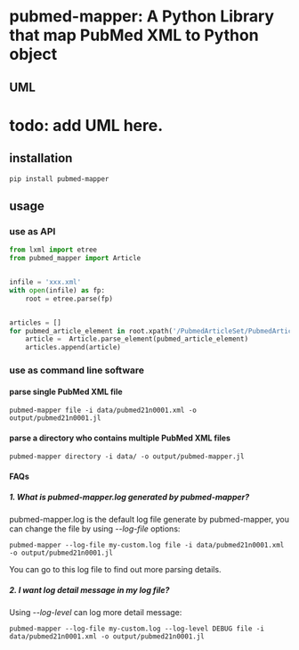 # pubmed-mapper: A Python Library that map PubMed XML to Python object

## UML

# todo: add UML here.

## installation

```shell
pip install pubmed-mapper
```

## usage

### use as API

```python
from lxml import etree
from pubmed_mapper import Article


infile = 'xxx.xml'
with open(infile) as fp:
    root = etree.parse(fp)


articles = []
for pubmed_article_element in root.xpath('/PubmedArticleSet/PubmedArticle'):
    article =  Article.parse_element(pubmed_article_element)
    articles.append(article)
```

### use as command line software

#### parse single PubMed XML file

```
pubmed-mapper file -i data/pubmed21n0001.xml -o output/pubmed21n0001.jl
```

#### parse a directory who contains multiple PubMed XML files

```
pubmed-mapper directory -i data/ -o output/pubmed-mapper.jl
```

#### FAQs

##### 1. What is pubmed-mapper.log generated by pubmed-mapper?

pubmed-mapper.log is the default log file generate by pubmed-mapper,
you can change the file by using *--log-file* options:

```
pubmed-mapper --log-file my-custom.log file -i data/pubmed21n0001.xml -o output/pubmed21n0001.jl
```

You can go to this log file to find out more parsing details.

##### 2. I want log detail message in my log file?

Using *--log-level* can log more detail message:

```
pubmed-mapper --log-file my-custom.log --log-level DEBUG file -i data/pubmed21n0001.xml -o output/pubmed21n0001.jl
```
